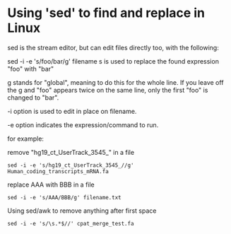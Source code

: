# Using 'sed' to find and replace in Linux
sed is the stream editor, but can edit files directly too, with the following:

sed -i -e 's/foo/bar/g' filename
s is used to replace the found expression "foo" with "bar"

g stands for "global", meaning to do this for the whole line. If you leave off the g and "foo" appears twice on the same line, only the first "foo" is changed to "bar".

-i option is used to edit in place on filename.

-e option indicates the expression/command to run.


for example:


remove "hg19_ct_UserTrack_3545_" in a file
```
sed -i -e 's/hg19_ct_UserTrack_3545_//g' Human_coding_transcripts_mRNA.fa
```

replace AAA with BBB in a file
```
sed -i -e 's/AAA/BBB/g' filename.txt
```

Using sed/awk to remove anything after first space
```
sed -i -e 's/\s.*$//' cpat_merge_test.fa     
```

